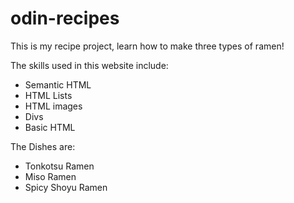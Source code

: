 # odin-recipes
This is my recipe project, learn how to make three types of ramen!

The skills used in this website include: 
- Semantic HTML
- HTML Lists
- HTML images
- Divs
- Basic HTML  

The Dishes are: 
- Tonkotsu Ramen
- Miso Ramen
- Spicy Shoyu Ramen
